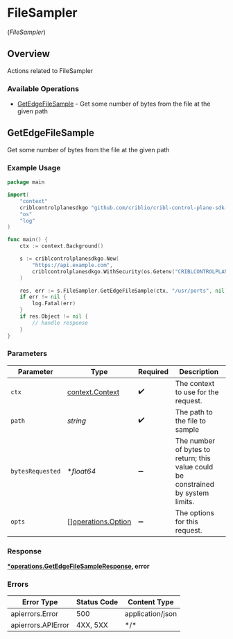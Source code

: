 # FileSampler
(*FileSampler*)

## Overview

Actions related to FileSampler

### Available Operations

* [GetEdgeFileSample](#getedgefilesample) - Get some number of bytes from the file at the given path

## GetEdgeFileSample

Get some number of bytes from the file at the given path

### Example Usage

```go
package main

import(
	"context"
	criblcontrolplanesdkgo "github.com/criblio/cribl-control-plane-sdk-go"
	"os"
	"log"
)

func main() {
    ctx := context.Background()

    s := criblcontrolplanesdkgo.New(
        "https://api.example.com",
        criblcontrolplanesdkgo.WithSecurity(os.Getenv("CRIBLCONTROLPLANE_BEARER_AUTH")),
    )

    res, err := s.FileSampler.GetEdgeFileSample(ctx, "/usr/ports", nil)
    if err != nil {
        log.Fatal(err)
    }
    if res.Object != nil {
        // handle response
    }
}
```

### Parameters

| Parameter                                                                          | Type                                                                               | Required                                                                           | Description                                                                        |
| ---------------------------------------------------------------------------------- | ---------------------------------------------------------------------------------- | ---------------------------------------------------------------------------------- | ---------------------------------------------------------------------------------- |
| `ctx`                                                                              | [context.Context](https://pkg.go.dev/context#Context)                              | :heavy_check_mark:                                                                 | The context to use for the request.                                                |
| `path`                                                                             | *string*                                                                           | :heavy_check_mark:                                                                 | The path to the file to sample                                                     |
| `bytesRequested`                                                                   | **float64*                                                                         | :heavy_minus_sign:                                                                 | The number of bytes to return;   this value could be constrained by system limits. |
| `opts`                                                                             | [][operations.Option](../../models/operations/option.md)                           | :heavy_minus_sign:                                                                 | The options for this request.                                                      |

### Response

**[*operations.GetEdgeFileSampleResponse](../../models/operations/getedgefilesampleresponse.md), error**

### Errors

| Error Type         | Status Code        | Content Type       |
| ------------------ | ------------------ | ------------------ |
| apierrors.Error    | 500                | application/json   |
| apierrors.APIError | 4XX, 5XX           | \*/\*              |